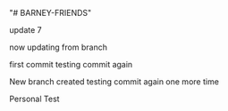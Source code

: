 "# BARNEY-FRIENDS" 

update 7

now updating from branch

first commit
testing commit again

New branch created 
testing commit again one more time

Personal Test
